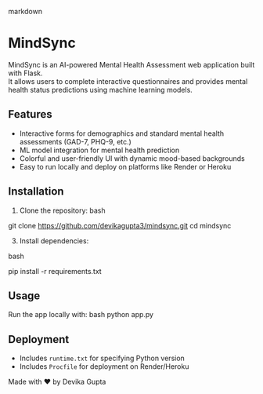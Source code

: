 markdown
# MindSync

MindSync is an AI-powered Mental Health Assessment web application built with Flask.  
It allows users to complete interactive questionnaires and provides mental health status predictions using machine learning models.

## Features

- Interactive forms for demographics and standard mental health assessments (GAD-7, PHQ-9, etc.)
- ML model integration for mental health prediction
- Colorful and user-friendly UI with dynamic mood-based backgrounds
- Easy to run locally and deploy on platforms like Render or Heroku

## Installation

1. Clone the repository:
bash

git clone https://github.com/devikagupta3/mindsync.git
cd mindsync


3. Install dependencies:

bash

pip install -r requirements.txt
   

## Usage

Run the app locally with:
bash
python app.py


## Deployment

* Includes `runtime.txt` for specifying Python version
* Includes `Procfile` for deployment on Render/Heroku


Made with ❤️ by Devika Gupta
